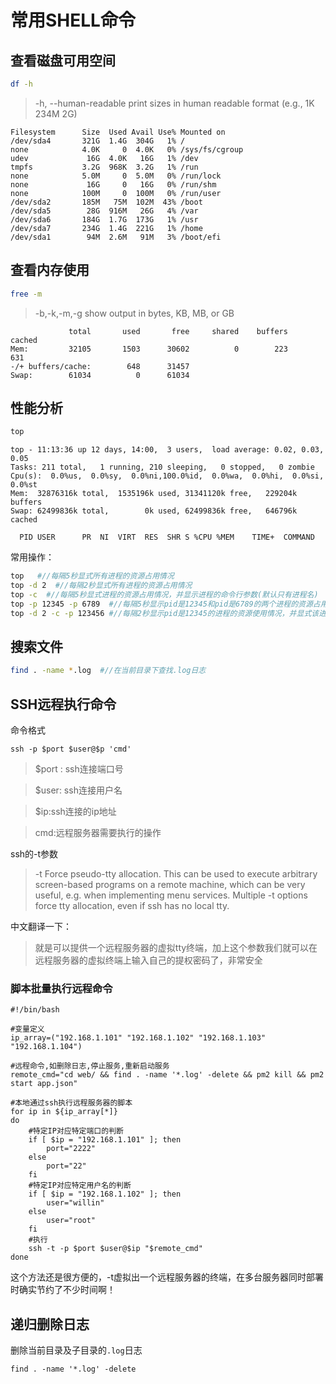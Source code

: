 # 常用SHELL命令

## 查看磁盘可用空间

```bash
df -h
```

> -h, --human-readable  print sizes in human readable format (e.g., 1K 234M 2G)

```
Filesystem      Size  Used Avail Use% Mounted on
/dev/sda4       321G  1.4G  304G   1% /
none            4.0K     0  4.0K   0% /sys/fs/cgroup
udev             16G  4.0K   16G   1% /dev
tmpfs           3.2G  968K  3.2G   1% /run
none            5.0M     0  5.0M   0% /run/lock
none             16G     0   16G   0% /run/shm
none            100M     0  100M   0% /run/user
/dev/sda2       185M   75M  102M  43% /boot
/dev/sda5        28G  916M   26G   4% /var
/dev/sda6       184G  1.7G  173G   1% /usr
/dev/sda7       234G  1.4G  221G   1% /home
/dev/sda1        94M  2.6M   91M   3% /boot/efi
```

## 查看内存使用

```bash
free -m
```

> -b,-k,-m,-g show output in bytes, KB, MB, or GB

```
             total       used       free     shared    buffers     cached
Mem:         32105       1503      30602          0        223        631
-/+ buffers/cache:        648      31457
Swap:        61034          0      61034
```

## 性能分析

```bash
top
```

```
top - 11:13:36 up 12 days, 14:00,  3 users,  load average: 0.02, 0.03, 0.05
Tasks: 211 total,   1 running, 210 sleeping,   0 stopped,   0 zombie
Cpu(s):  0.0%us,  0.0%sy,  0.0%ni,100.0%id,  0.0%wa,  0.0%hi,  0.0%si,  0.0%st
Mem:  32876316k total,  1535196k used, 31341120k free,   229204k buffers
Swap: 62499836k total,        0k used, 62499836k free,   646796k cached

  PID USER      PR  NI  VIRT  RES  SHR S %CPU %MEM    TIME+  COMMAND
```

常用操作：

```bash
top   #//每隔5秒显式所有进程的资源占用情况
top -d 2  #//每隔2秒显式所有进程的资源占用情况
top -c  #//每隔5秒显式进程的资源占用情况，并显示进程的命令行参数(默认只有进程名)
top -p 12345 -p 6789  #//每隔5秒显示pid是12345和pid是6789的两个进程的资源占用情况
top -d 2 -c -p 123456 #//每隔2秒显示pid是12345的进程的资源使用情况，并显式该进程启动的命令行参数
```

## 搜索文件

```bash
find . -name *.log  #//在当前目录下查找.log日志
```

## SSH远程执行命令

命令格式

```shell
ssh -p $port $user@$p 'cmd'
```

> $port : ssh连接端口号

> $user: ssh连接用户名

> $ip:ssh连接的ip地址

> cmd:远程服务器需要执行的操作

ssh的-t参数


> -t      Force pseudo-tty allocation.  This can be used to execute arbitrary screen-based programs on a remote machine, which can be very useful, e.g. when implementing menu services.  Multiple -t options force tty allocation, even if ssh has no local tty.

中文翻译一下：

> 就是可以提供一个远程服务器的虚拟tty终端，加上这个参数我们就可以在远程服务器的虚拟终端上输入自己的提权密码了，非常安全

### 脚本批量执行远程命令

```shell
#!/bin/bash

#变量定义
ip_array=("192.168.1.101" "192.168.1.102" "192.168.1.103" "192.168.1.104")

#远程命令,如删除日志,停止服务,重新启动服务
remote_cmd="cd web/ && find . -name '*.log' -delete && pm2 kill && pm2 start app.json"

#本地通过ssh执行远程服务器的脚本
for ip in ${ip_array[*]}
do
    #特定IP对应特定端口的判断
    if [ $ip = "192.168.1.101" ]; then
        port="2222"
    else
        port="22"
    fi
    #特定IP对应特定用户名的判断
    if [ $ip = "192.168.1.102" ]; then
        user="willin"
    else
        user="root"
    fi
    #执行
    ssh -t -p $port $user@$ip "$remote_cmd"
done
```

这个方法还是很方便的，-t虚拟出一个远程服务器的终端，在多台服务器同时部署时确实节约了不少时间啊！

## 递归删除日志

删除当前目录及子目录的`.log`日志

```
find . -name '*.log' -delete
```
